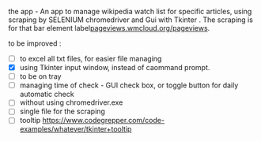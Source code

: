the app - An app to manage wikipedia watch list for specific articles, using scraping by SELENIUM chromedriver and Gui with Tkinter .
The scraping is for that bar element label[pageviews.wmcloud.org/pageviews](https://pageviews.wmcloud.org/pageviews/?project=he.wikipedia.org&platform=all-access&agent=user&redirects=1&start=2022-03-07&end=2022-03-07&pages=%D7%9C%D7%99%D7%A6%D7%9F_%D7%A7%D7%98%D7%9F_%D7%A0%D7%97%D7%9E%D7%93).

to be improved : 
* [ ] to excel all txt files, for easier file managing
* [x] using Tkinter input window, instead of caommand prompt. 
* [ ] to be on tray
* [ ] managing time of check - GUI check box, or toggle button for daily automatic check
* [ ] without using chromedriver.exe
* [ ] single file for the scraping
* [ ] tooltip https://www.codegrepper.com/code-examples/whatever/tkinter+tooltip

